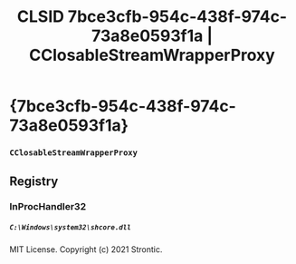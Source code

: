 ﻿---
title: "CLSID 7bce3cfb-954c-438f-974c-73a8e0593f1a | CClosableStreamWrapperProxy"
excerpt: What is COM-Object CLSID 7bce3cfb-954c-438f-974c-73a8e0593f1a?
---

# {7bce3cfb-954c-438f-974c-73a8e0593f1a}

### `CClosableStreamWrapperProxy`

## Registry


### InProcHandler32

##### `C:\Windows\system32\shcore.dll`

MIT License. Copyright (c) 2021 Strontic.


